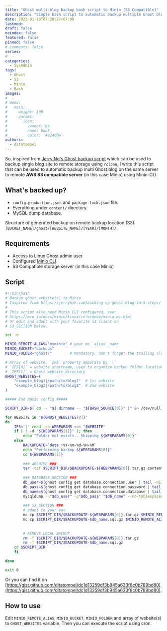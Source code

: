 ```yaml
---
title: "Ghost multi-blog backup bash script to Minio (S3 Compatible)"
description: "Simple bash script to automatic backup multiple Ghost blog on the same server to remote AWS S3 compatible server."
date: 2023-01-18T07:20:27+07:00
lastmod:
draft: false
noindex: false
featured: false
pinned: false
# comments: false
series:
#  - 
categories:
  - SysAdmin
tags:
  - Ghost
  - S3
  - Minio
  - Bash
images:
#  - 
# menu:
#   main:
#     weight: 100
#     params:
#       icon:
#         vendor: bs
#         name: book
#         color: '#e24d0e'
authors:
  - ditatompel
---
```


So, inspired from [Jerry Ng's Ghost backup script](https://jerrynsh.com/backing-up-ghost-blog-in-5-steps/) which can be used to backup single blog site to remote storage using `rclone`, I write this script that can be used to automatic backup multi Ghost blog on the same server to remote **AWS S3 compatible server** (in this case Minio) using Minio-CLI.

<!--more-->

## What's backed up?
- `config.production.json` and `package-lock.json` file.
- Everything under `content/` directory.
- MySQL dump database.

Structure of generated backup on remote backup location (S3): `[BUCKET_NAME]/ghost/[WEBSITE_NAME]/[YEAR]/[MONTH]/`.

## Requirements
- Access to Linux Ghost admin user.
- Configured [Minio CLI](https://min.io/docs/minio/linux/reference/minio-mc.html).
- S3 Compatible storage server (in this case Minio)

## Script

```bash
#!/bin/bash
# Backup ghost website(s) to Minio
# Inspired from https://jerrynsh.com/backing-up-ghost-blog-in-5-steps/
# 
# This script also need Minio CLI configured, see:
# https://min.io/docs/minio/linux/reference/minio-mc.html
# Or edit and adapt with your favorite s3 client on
# S3_SECTION below.

set -e

MINIO_REMOTE_ALIAS="myminio" # your mc `alias` name
MINIO_BUCKET="backups"
MINIO_FOLDER="ghost/"        # Mandatory, don't forget the trailing slash at the end

# Array of website, `IFS` property separate by `|`
# `IFS[0]` = website shortname, used to organize backuo folder location on S3
# `IFS[1]` = Ghost website directory
GHOST_WEBSITES=(
    "example_blog1|/path/to/blog1"  # 1st website
    "example_blog2|/path/to/blog2"  # 2nd website
)

##### End basic config #####

SCRIPT_DIR=$( cd -- "$( dirname -- "${BASH_SOURCE[0]}" )" &> /dev/null && pwd )

for WEBSITE in "${GHOST_WEBSITES[@]}"
do
    IFS='|' read -ra WEBPARAMS <<< "$WEBSITE"
    if [ ! -d "${WEBPARAMS[1]}" ]; then
        echo "Folder not exists.. Skipping ${WEBPARAMS[0]}"
    else
        BACKUPDATE=`date +%Y-%m-%d-%H-%M`
        echo "Performing backup ${WEBPARAMS[0]}"
        cd ${WEBPARAMS[1]}
        
        ### ARCHIVE ###
        tar -czf $SCRIPT_DIR/$BACKUPDATE-${WEBPARAMS[0]}.tar.gz content/ config.production.json package-lock.json
        
        ### DATABASE SECTION ###
        db_user=$(ghost config get database.connection.user | tail -n1)
        db_pass=$(ghost config get database.connection.password | tail -n1)
        db_name=$(ghost config get database.connection.database | tail -n1)
        mysqldump -u"$db_user" -p"$db_pass" "$db_name" --no-tablespaces | gzip > "$SCRIPT_DIR/$BACKUPDATE-$db_name.sql.gz"
        
        ### S3_SECTION ###
        # adapt to your env
        mc cp $SCRIPT_DIR/$BACKUPDATE-${WEBPARAMS[0]}.tar.gz $MINIO_REMOTE_ALIAS/$MINIO_BUCKET/$MINIO_FOLDER${WEBPARAMS[0]}/$(date +%Y)/$(date +%m)/$BACKUPDATE-${WEBPARAMS[0]}.tar.gz
        mc cp $SCRIPT_DIR/$BACKUPDATE-$db_name.sql.gz $MINIO_REMOTE_ALIAS/$MINIO_BUCKET/$MINIO_FOLDER${WEBPARAMS[0]}/$(date +%Y)/$(date +%m)/$BACKUPDATE-$db_name.sql.gz
        
        
        # REMOVE LOCAL BACKUP
        rm -f $SCRIPT_DIR/$BACKUPDATE-${WEBPARAMS[0]}.tar.gz
        rm -f $SCRIPT_DIR/$BACKUPDATE-$db_name.sql.gz
	cd $SCRIPT_DIR
    fi

done

exit 0
```
Or you can find it on [https://gist.github.com/ditatompel/dc1d13259df3b945a633f8c0b789bd80](https://gist.github.com/ditatompel/dc1d13259df3b945a633f8c0b789bd80).

## How to use
Edit `MINIO_REMOTE_ALIAS`, `MINIO_BUCKET`, `MINIO_FOLDER` and array of website(s) to `GHOST_WEBSITES` variable. Then you can execute the script using cron.